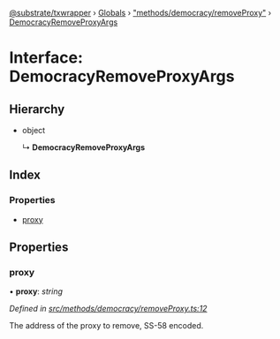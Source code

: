 [@substrate/txwrapper](../README.md) › [Globals](../globals.md) › ["methods/democracy/removeProxy"](../modules/_methods_democracy_removeproxy_.md) › [DemocracyRemoveProxyArgs](_methods_democracy_removeproxy_.democracyremoveproxyargs.md)

# Interface: DemocracyRemoveProxyArgs

## Hierarchy

* object

  ↳ **DemocracyRemoveProxyArgs**

## Index

### Properties

* [proxy](_methods_democracy_removeproxy_.democracyremoveproxyargs.md#proxy)

## Properties

###  proxy

• **proxy**: *string*

*Defined in [src/methods/democracy/removeProxy.ts:12](https://github.com/paritytech/txwrapper/blob/230d329/src/methods/democracy/removeProxy.ts#L12)*

The address of the proxy to remove, SS-58 encoded.
